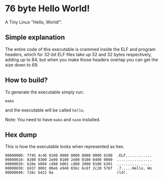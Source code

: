 # 76 byte Hello World!
A Tiny Linux "Hello, World!".

## Simple explanation 
The entire code of this executable is crammed inside the ELF and program headers, which for 32-bit ELF files take up 52 and 32 bytes respectively, adding up to 84, but when you make those headers overlap you can get the size down to 69.

## How to build?
To generate the executable simply run:
```
make
```
and the executable will be called `hello`. 

Note: You need to have `make` and `nasm` installed.

## Hex dump
This is how the executable looks when represented as hex.
```
00000000: 7f45 4c46 0100 0000 0000 0000 0000 0100  .ELF............
00000010: 0200 0300 2e00 0100 2e00 0100 0400 0000  ................
00000020: b20e b004 cd80 b001 cd80 2000 0100 b301  .......... .....
00000030: b937 0001 00eb e948 656c 6c6f 2c20 576f  .7.....Hello, Wo
00000040: 726c 6421 0a                             rld!.
```
